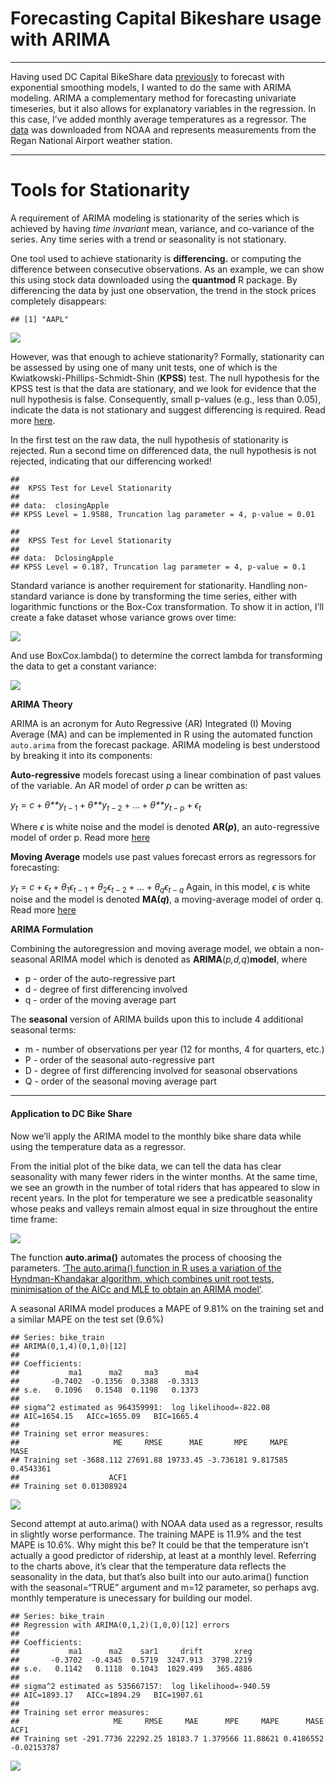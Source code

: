 Forecasting Capital Bikeshare usage with ARIMA
==============================================

------------------------------------------------------------------------

Having used DC Capital BikeShare data
[previously](https://rsolter.github.io/r/forecasting/Monthly_Bike_Forecast_ETS/)
to forecast with exponential smoothing models, I wanted to do the same
with ARIMA modeling. ARIMA a complementary method for forecasting
univariate timeseries, but it also allows for explanatory variables in
the regression. In this case, I’ve added monthly average temperatures as
a regressor. The
[data](https://www.ncei.noaa.gov/access/search/data-search/global-summary-of-the-month)
was downloaded from NOAA and represents measurements from the Regan
National Airport weather station.

------------------------------------------------------------------------

Tools for Stationarity
======================

A requirement of ARIMA modeling is stationarity of the series which is
achieved by having *time invariant* mean, variance, and co-variance of
the series. Any time series with a trend or seasonality is not
stationary.

One tool used to achieve stationarity is **differencing.** or computing
the difference between consecutive observations. As an example, we can
show this using stock data downloaded using the **quantmod** R package.
By differencing the data by just one observation, the trend in the stock
prices completely disappears:

    ## [1] "AAPL"

![](Monthly_bike_forecast_files/figure-markdown_github/differencing%20example-1.png)

However, was that enough to achieve stationarity? Formally, stationarity
can be assessed by using one of many unit tests, one of which is the
Kwiatkowski-Phillips-Schmidt-Shin (**KPSS**) test. The null hypothesis
for the KPSS test is that the data are stationary, and we look for
evidence that the null hypothesis is false. Consequently, small p-values
(e.g., less than 0.05), indicate the data is not stationary and suggest
differencing is required. Read more
[here](https://nwfsc-timeseries.github.io/atsa-labs/sec-boxjenkins-aug-dickey-fuller.html).

In the first test on the raw data, the null hypothesis of stationarity
is rejected. Run a second time on differenced data, the null hypothesis
is not rejected, indicating that our differencing worked!

    ## 
    ##  KPSS Test for Level Stationarity
    ## 
    ## data:  closingApple
    ## KPSS Level = 1.9588, Truncation lag parameter = 4, p-value = 0.01

    ## 
    ##  KPSS Test for Level Stationarity
    ## 
    ## data:  DclosingApple
    ## KPSS Level = 0.187, Truncation lag parameter = 4, p-value = 0.1

Standard variance is another requirement for stationarity. Handling
non-standard variance is done by transforming the time series, either
with logarithmic functions or the Box-Cox transformation. To show it in
action, I’ll create a fake dataset whose variance grows over time:

![](Monthly_bike_forecast_files/figure-markdown_github/heteroskedasticity-1.png)

And use BoxCox.lambda() to determine the correct lambda for transforming
the data to get a constant variance:

![](Monthly_bike_forecast_files/figure-markdown_github/Box-Cox-1.png)

**ARIMA Theory**

ARIMA is an acronym for Auto Regressive (AR) Integrated (I) Moving
Average (MA) and can be implemented in R using the automated function
`auto.arima` from the forecast package. ARIMA modeling is best
understood by breaking it into its components:

**Auto-regressive** models forecast using a linear combination of past
values of the variable. An AR model of order *p* can be written as:

*y*<sub>*t*</sub> = *c* + *θ**y*<sub>*t* − 1</sub> + *θ**y*<sub>*t* − 2</sub> + ... + *θ**y*<sub>*t* − *p*</sub> + *ϵ*<sub>*t*</sub>

Where *ϵ* is white noise and the model is denoted **AR(*p*)**, an
auto-regressive model of order p. Read more
[here](https://otexts.com/fpp2/AR.html)

**Moving Average** models use past values forecast errors as regressors
for forecasting:

*y*<sub>*t*</sub> = *c* + *ϵ*<sub>*t*</sub> + *θ*<sub>1</sub>*ϵ*<sub>*t* − 1</sub> + *θ*<sub>2</sub>*ϵ*<sub>*t* − 2</sub> + ... + *θ*<sub>*q*</sub>*ϵ*<sub>*t* − *q*</sub>
 Again, in this model, *ϵ* is white noise and the model is denoted
**MA(*q*)**, a moving-average model of order q. Read more
[here](https://otexts.com/fpp2/MA.html)

**ARIMA Formulation**

Combining the autoregression and moving average model, we obtain a
non-seasonal ARIMA model which is denoted as
**ARIMA**(*p,d,q*)**model**, where

-   p - order of the auto-regressive part
-   d - degree of first differencing involved
-   q - order of the moving average part

The **seasonal** version of ARIMA builds upon this to include 4
additional seasonal terms:

-   m - number of observations per year (12 for months, 4 for quarters,
    etc.)
-   P - order of the seasonal auto-regressive part
-   D - degree of first differencing involved for seasonal observations
-   Q - order of the seasonal moving average part

------------------------------------------------------------------------

#### Application to DC Bike Share

Now we’ll apply the ARIMA model to the monthly bike share data while
using the temperature data as a regressor.

From the initial plot of the bike data, we can tell the data has clear
seasonality with many fewer riders in the winter months. At the same
time, we see an growth in the number of total riders that has appeared
to slow in recent years. In the plot for temperature we see a
predicatble seasonality whose peaks and valleys remain almost equal in
size throughout the entire time frame:

![](Monthly_bike_forecast_files/figure-markdown_github/Train%20Plots-1.png)

The function **auto.arima()** automates the process of choosing the
parameters. [‘The auto.arima() function in R uses a variation of the
Hyndman-Khandakar algorithm, which combines unit root tests,
minimisation of the AICc and MLE to obtain an ARIMA
model’](https://otexts.com/fpp2/arima-r.html).

A seasonal ARIMA model produces a MAPE of 9.81% on the training set and
a similar MAPE on the test set (9.6%)

    ## Series: bike_train 
    ## ARIMA(0,1,4)(0,1,0)[12] 
    ## 
    ## Coefficients:
    ##           ma1      ma2     ma3      ma4
    ##       -0.7402  -0.1356  0.3388  -0.3313
    ## s.e.   0.1096   0.1548  0.1198   0.1373
    ## 
    ## sigma^2 estimated as 964359991:  log likelihood=-822.08
    ## AIC=1654.15   AICc=1655.09   BIC=1665.4
    ## 
    ## Training set error measures:
    ##                     ME     RMSE      MAE       MPE     MAPE      MASE
    ## Training set -3688.112 27691.88 19733.45 -3.736181 9.817585 0.4543361
    ##                    ACF1
    ## Training set 0.01308924

![](Monthly_bike_forecast_files/figure-markdown_github/arima1-1.png)

Second attempt at auto.arima() with NOAA data used as a regressor,
results in slightly worse performance. The training MAPE is 11.9% and
the test MAPE is 10.6%. Why might this be? It could be that the
temperature isn’t actually a good predictor of ridership, at least at a
monthly level. Referring to the charts above, it’s clear that the
temperature data reflects the seasonality in the data, but that’s also
built into our auto.arima() function with the seasonal=“TRUE” argument
and m=12 parameter, so perhaps avg. monthly temperature is unecessary
for building our model.

    ## Series: bike_train 
    ## Regression with ARIMA(0,1,2)(1,0,0)[12] errors 
    ## 
    ## Coefficients:
    ##           ma1      ma2    sar1     drift       xreg
    ##       -0.3702  -0.4345  0.5719  3247.913  3798.2219
    ## s.e.   0.1142   0.1118  0.1043  1029.499   365.4886
    ## 
    ## sigma^2 estimated as 535667157:  log likelihood=-940.59
    ## AIC=1893.17   AICc=1894.29   BIC=1907.61
    ## 
    ## Training set error measures:
    ##                     ME     RMSE     MAE      MPE     MAPE      MASE        ACF1
    ## Training set -291.7736 22292.25 18183.7 1.379566 11.88621 0.4186552 -0.02153787

![](Monthly_bike_forecast_files/figure-markdown_github/arima2-1.png)
